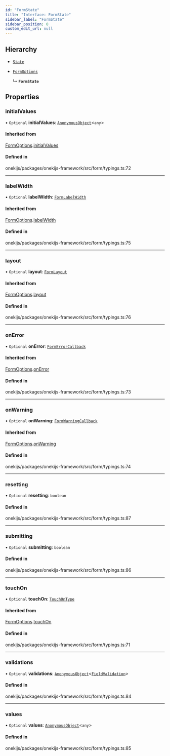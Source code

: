 ```yaml
---
id: "FormState"
title: "Interface: FormState"
sidebar_label: "FormState"
sidebar_position: 0
custom_edit_url: null
---
```


## Hierarchy

- [`State`](State.md)

- [`FormOptions`](FormOptions.md)

  ↳ **`FormState`**

## Properties

### initialValues

• `Optional` **initialValues**: [`AnonymousObject`](AnonymousObject.md)<`any`\>

#### Inherited from

[FormOptions](FormOptions.md).[initialValues](FormOptions.md#initialvalues)

#### Defined in

onekijs/packages/onekijs-framework/src/form/typings.ts:72

___

### labelWidth

• `Optional` **labelWidth**: [`FormLabelWidth`](../types/FormLabelWidth.md)

#### Inherited from

[FormOptions](FormOptions.md).[labelWidth](FormOptions.md#labelwidth)

#### Defined in

onekijs/packages/onekijs-framework/src/form/typings.ts:75

___

### layout

• `Optional` **layout**: [`FormLayout`](../types/FormLayout.md)

#### Inherited from

[FormOptions](FormOptions.md).[layout](FormOptions.md#layout)

#### Defined in

onekijs/packages/onekijs-framework/src/form/typings.ts:76

___

### onError

• `Optional` **onError**: [`FormErrorCallback`](../types/FormErrorCallback.md)

#### Inherited from

[FormOptions](FormOptions.md).[onError](FormOptions.md#onerror)

#### Defined in

onekijs/packages/onekijs-framework/src/form/typings.ts:73

___

### onWarning

• `Optional` **onWarning**: [`FormWarningCallback`](../types/FormWarningCallback.md)

#### Inherited from

[FormOptions](FormOptions.md).[onWarning](FormOptions.md#onwarning)

#### Defined in

onekijs/packages/onekijs-framework/src/form/typings.ts:74

___

### resetting

• `Optional` **resetting**: `boolean`

#### Defined in

onekijs/packages/onekijs-framework/src/form/typings.ts:87

___

### submitting

• `Optional` **submitting**: `boolean`

#### Defined in

onekijs/packages/onekijs-framework/src/form/typings.ts:86

___

### touchOn

• `Optional` **touchOn**: [`TouchOnType`](../types/TouchOnType.md)

#### Inherited from

[FormOptions](FormOptions.md).[touchOn](FormOptions.md#touchon)

#### Defined in

onekijs/packages/onekijs-framework/src/form/typings.ts:71

___

### validations

• `Optional` **validations**: [`AnonymousObject`](AnonymousObject.md)<[`FieldValidation`](../classes/FieldValidation.md)\>

#### Defined in

onekijs/packages/onekijs-framework/src/form/typings.ts:84

___

### values

• `Optional` **values**: [`AnonymousObject`](AnonymousObject.md)<`any`\>

#### Defined in

onekijs/packages/onekijs-framework/src/form/typings.ts:85

